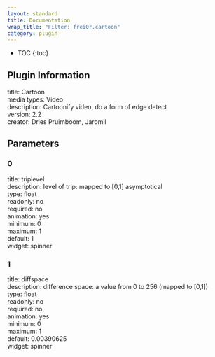 ```yaml
---
layout: standard
title: Documentation
wrap_title: "Filter: frei0r.cartoon"
category: plugin
---
```

* TOC
{:toc}

## Plugin Information

title: Cartoon  
media types:
Video  
description: Cartoonify video, do a form of edge detect  
version: 2.2  
creator: Dries Pruimboom, Jaromil  

## Parameters

### 0

title: triplevel    
description:
level of trip: mapped to [0,1] asymptotical  
type: float  
readonly: no  
required: no  
animation: yes  
minimum: 0  
maximum: 1  
default: 1  
widget: spinner  

### 1

title: diffspace    
description:
difference space: a value from 0 to 256 (mapped to [0,1])  
type: float  
readonly: no  
required: no  
animation: yes  
minimum: 0  
maximum: 1  
default: 0.00390625  
widget: spinner  


